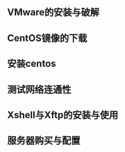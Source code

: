 

## VMware的安装与破解



## CentOS镜像的下载



## 安装centos



## 测试网络连通性



## Xshell与Xftp的安装与使用



## 服务器购买与配置

























